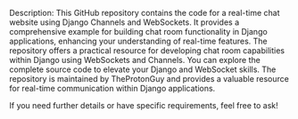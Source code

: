 Description: This GitHub repository contains the code for a real-time chat website using Django Channels and WebSockets. It provides a comprehensive example for building chat room functionality in Django applications, enhancing your understanding of real-time features. The repository offers a practical resource for developing chat room capabilities within Django using WebSockets and Channels.
You can explore the complete source code to elevate your Django and WebSocket skills. The repository is maintained by TheProtonGuy and provides a valuable resource for real-time communication within Django applications.

If you need further details or have specific requirements, feel free to ask!
